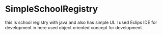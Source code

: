 # SimpleSchoolRegistry
this is school registry with java and also has simple UI. I used Eclips IDE for development
in here used object oriented concept for development
